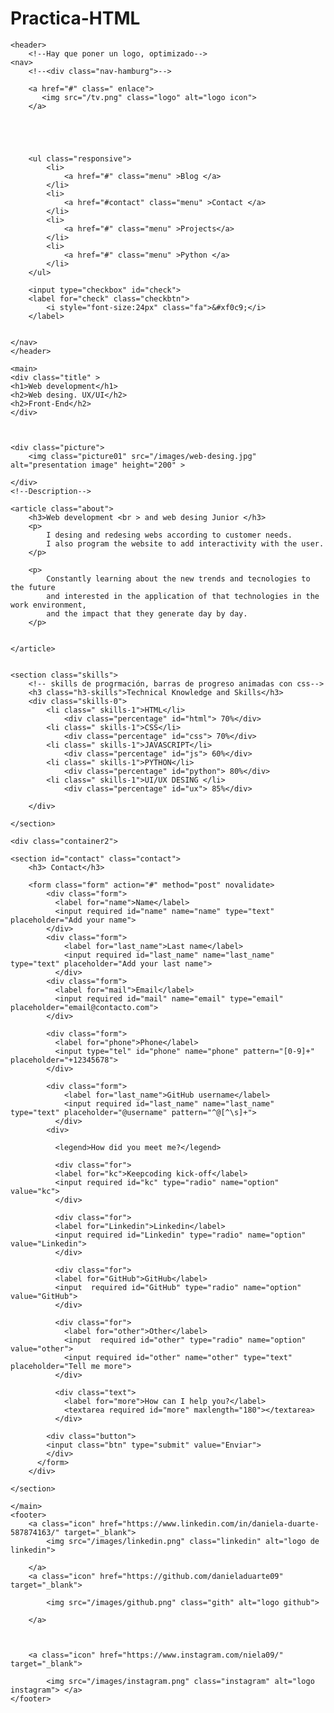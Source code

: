 # Practica-HTML
<!DOCTYPE html>
<html lang="en">
<head>
    <meta charset="UTF-8">
    <meta http-equiv="X-UA-Compatible" content="IE=edge">
    <meta name="viewport" content="width=device-width, initial-scale=1.0">
    <link rel="stylesheet" href="/reset.css">
    <link rel="stylesheet" href="/main.css" >
    <link rel="stylesheet" href="https://cdnjs.cloudflare.com/ajax/libs/font-awesome/4.7.0/css/font-awesome.min.css">
    <title>Daniela Duarte</title>
</head>
<body>

    <header>
        <!--Hay que poner un logo, optimizado-->
    <nav>
        <!--<div class="nav-hamburg">-->

        <a href="#" class=" enlace">
           <img src="/tv.png" class="logo" alt="logo icon">
        </a>

        

        

        <ul class="responsive">
            <li>
                <a href="#" class="menu" >Blog </a>
            </li>
            <li>
                <a href="#contact" class="menu" >Contact </a>
            </li>
            <li>
                <a href="#" class="menu" >Projects</a>
            </li>
            <li>
                <a href="#" class="menu" >Python </a>
            </li>
        </ul>

        <input type="checkbox" id="check">
        <label for="check" class="checkbtn">
            <i style="font-size:24px" class="fa">&#xf0c9;</i>
        </label>
          
        
    </nav>
    </header>

    <main>
    <div class="title" >
    <h1>Web development</h1>
    <h2>Web desing. UX/UI</h2>
    <h2>Front-End</h2>
    </div>
    
    

    <div class="picture">
        <img class="picture01" src="/images/web-desing.jpg" alt="presentation image" height="200" >

    </div>
    <!--Description-->

    <article class="about">
        <h3>Web development <br > and web desing Junior </h3>
        <p>
            I desing and redesing webs according to customer needs.
            I also program the website to add interactivity with the user. 
        </p>

        <p>
            Constantly learning about the new trends and tecnologies to the future 
            and interested in the application of that technologies in the work environment, 
            and the impact that they generate day by day.
        </p>
             

    </article>


    <section class="skills">
        <!-- skills de progrmación, barras de progreso animadas con css-->
        <h3 class="h3-skills">Technical Knowledge and Skills</h3>
        <div class="skills-0">
            <li class=" skills-1">HTML</li>
                <div class="percentage" id="html"> 70%</div>
            <li class=" skills-1">CSS</li>
                <div class="percentage" id="css"> 70%</div>
            <li class=" skills-1">JAVASCRIPT</li>
                <div class="percentage" id="js"> 60%</div>
            <li class=" skills-1">PYTHON</li>
                <div class="percentage" id="python"> 80%</div>
            <li class=" skills-1">UI/UX DESING </li>
                <div class="percentage" id="ux"> 85%</div>
            
        </div>

    </section>

    <div class="container2">

    <section id="contact" class="contact">
        <h3> Contact</h3>
            
        <form class="form" action="#" method="post" novalidate>
            <div class="form">
              <label for="name">Name</label>
              <input required id="name" name="name" type="text" placeholder="Add your name">
            </div>
            <div class="form">
                <label for="last_name">Last name</label>
                <input required id="last_name" name="last_name" type="text" placeholder="Add your last name">
              </div>
            <div class="form">
              <label for="mail">Email</label>
              <input required id="mail" name="email" type="email" placeholder="email@contacto.com">
            </div>
            
            <div class="form">
              <label for="phone">Phone</label>
              <input type="tel" id="phone" name="phone" pattern="[0-9]+" placeholder="+12345678">
            </div>
    
            <div class="form">
                <label for="last_name">GitHub username</label>
                <input required id="last_name" name="last_name" type="text" placeholder="@username" pattern="^@[^\s]+">
              </div>
            <div>
    
              <legend>How did you meet me?</legend>
              
              <div class="for">
              <label for="kc">Keepcoding kick-off</label>
              <input required id="kc" type="radio" name="option" value="kc">
              </div>
              
              <div class="for">
              <label for="Linkedin">Linkedin</label>
              <input required id="Linkedin" type="radio" name="option" value="Linkedin">
              </div>
    
              <div class="for">
              <label for="GitHub">GitHub</label>
              <input  required id="GitHub" type="radio" name="option" value="GitHub">
              </div>
    
              <div class="for">
                <label for="other">Other</label>
                <input  required id="other" type="radio" name="option" value="other">
                <input required id="other" name="other" type="text" placeholder="Tell me more">
              </div>

              <div class="text">
                <label for="more">How can I help you?</label>
                <textarea required id="more" maxlength="180"></textarea>
              </div>
    
            <div class="button">
            <input class="btn" type="submit" value="Enviar">
            </div>
          </form>
        </div>

    </section>

    </main>
    <footer>
        <a class="icon" href="https://www.linkedin.com/in/daniela-duarte-587874163/" target="_blank">
            <img src="/images/linkedin.png" class="linkedin" alt="logo de linkedin">

        </a>
        <a class="icon" href="https://github.com/danieladuarte09" target="_blank">

            <img src="/images/github.png" class="gith" alt="logo github">

        </a>

           

        <a class="icon" href="https://www.instagram.com/niela09/" target="_blank">
            
            <img src="/images/instagram.png" class="instagram" alt="logo instagram"> </a>
    </footer>
</body>
</html>
    
</body>
</html>
